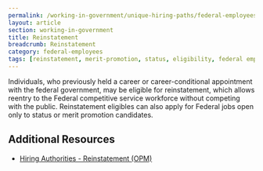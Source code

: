```yaml
---
permalink: /working-in-government/unique-hiring-paths/federal-employees/reinstatement/
layout: article
section: working-in-government
title: Reinstatement
breadcrumb: Reinstatement
category: federal-employees
tags: [reinstatement, merit-promotion, status, eligibility, federal employees]
---
```


Individuals, who previously held a career or career-conditional appointment with the federal government, may be eligible for reinstatement, which allows reentry to the Federal competitive service workforce without competing with the public. Reinstatement eligibles can also apply for Federal jobs open only to status or merit promotion candidates.

## Additional Resources

* [Hiring Authorities - Reinstatement (OPM)](https://www.opm.gov/policy-data-oversight/hiring-information/reinstatement/)
